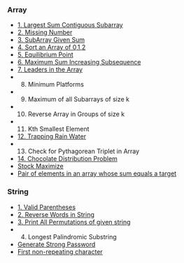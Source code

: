 ### Array
- [1. Largest Sum Contiguous Subarray](array/largest-sum-contiguous-subarray.md)
- [2. Missing Number](array/missing-number.md)
- [3. SubArray Given Sum](array/subarray-given-sum.md)
- [4. Sort an Array of 0,1,2](array/sort-012.md)
- [5. Equilibrium Point](array/equilibrium-point.md)
- [6. Maximum Sum Increasing Subsequence](array/maximum-sum-increasing-subsequence.md)
- [7. Leaders in the Array](array/leaders-in-the-array.md)
- 8. Minimum Platforms
- 9. Maximum of all Subarrays of size k
- 10. Reverse Array in Groups of size k
- 11. Kth Smallest Element
- [12. Trapping Rain Water](array/trapping-rain-water.md)
- 13. Check for Pythagorean Triplet in Array
- [14. Chocolate Distribution Problem](array/chocolate-distribution.md)
- [Stock Maximize](array/stock-maximize.md)
- [Pair of elements in an array whose sum equals a target](array/sum-equals-target.md)

### String
- [1. Valid Parentheses](string/valid-parentheses.md)
- [2. Reverse Words in String](string/reverse-words-in-string.md)
- [3. Print All Permutations of given string](string/permuatations.md)
- 4. Longest Palindromic Substring
- [Generate Strong Password](string/generate-password.md)
- [First non-repeating character](first)